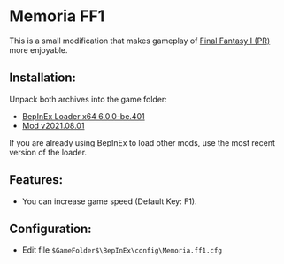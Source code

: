 # Memoria FF1
This is a small modification that makes gameplay of [Final Fantasy I (PR)](https://store.steampowered.com/app/1173770/FINAL_FANTASY/) more enjoyable. 

## Installation:
Unpack both archives into the game folder:
- [BepInEx Loader x64 6.0.0-be.401](https://github.com/Albeoris/Memoria.FF1/files/6912782/Loader_v2021.08.01.zip)
- [Mod v2021.08.01](https://github.com/Albeoris/Memoria.FF1/files/6912775/Mod_v2021.08.01.zip)

If you are already using BepInEx to load other mods, use the most recent version of the loader.

## Features:

- You can increase game speed (Default Key: F1).

## Configuration:

- Edit file `$GameFolder$\BepInEx\config\Memoria.ff1.cfg`
